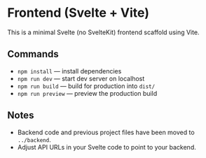 # Frontend (Svelte + Vite)

This is a minimal Svelte (no SvelteKit) frontend scaffold using Vite.

## Commands

- `npm install` — install dependencies
- `npm run dev` — start dev server on localhost
- `npm run build` — build for production into `dist/`
- `npm run preview` — preview the production build

## Notes

- Backend code and previous project files have been moved to `../backend`.
- Adjust API URLs in your Svelte code to point to your backend.
